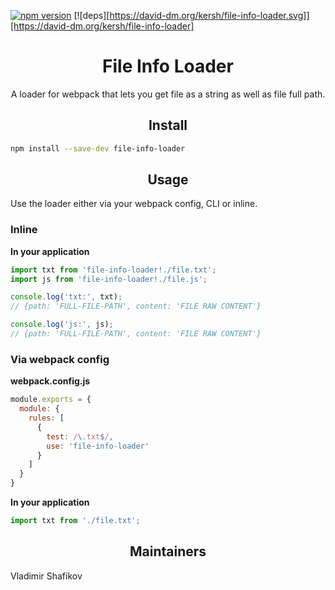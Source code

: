 [![npm version](https://badge.fury.io/js/file-info-loader.svg)](https://badge.fury.io/js/file-info-loader)
[![deps][https://david-dm.org/kersh/file-info-loader.svg]][https://david-dm.org/kersh/file-info-loader]

<div align="center">
  <h1>File Info Loader</h1>
  <p>A loader for webpack that lets you get file as a string as well as file full path.</p>
</div>

<h2 align="center">Install</h2>

```bash
npm install --save-dev file-info-loader
```

<h2 align="center">Usage</h2>

Use the loader either via your webpack config, CLI or inline.

### Inline

**In your application**
```js
import txt from 'file-info-loader!./file.txt';
import js from 'file-info-loader!./file.js';

console.log('txt:', txt);
// {path: 'FULL-FILE-PATH', content: 'FILE RAW CONTENT'}

console.log('js:', js);
// {path: 'FULL-FILE-PATH', content: 'FILE RAW CONTENT'}
```

### Via webpack config

**webpack.config.js**
```js
module.exports = {
  module: {
    rules: [
      {
        test: /\.txt$/,
        use: 'file-info-loader'
      }
    ]
  }
}
```

**In your application**
```js
import txt from './file.txt';
```

<h2 align="center">Maintainers</h2>

Vladimir Shafikov